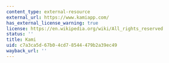```yaml
---
content_type: external-resource
external_url: https://www.kamiapp.com/
has_external_license_warning: true
license: https://en.wikipedia.org/wiki/All_rights_reserved
status: ''
title: Kami
uid: c7a3ca5d-67b0-4cd7-8544-479b2a39ec49
wayback_url: ''
---
```

